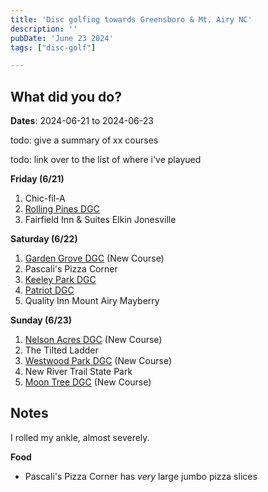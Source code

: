 ```yaml
---
title: 'Disc golfing towards Greensboro & Mt. Airy NC'
description: ''
pubDate: 'June 23 2024'
tags: ["disc-golf"]

---
```


## What did you do?

**Dates**: 2024-06-21 to 2024-06-23

todo: give a summary of xx courses

todo: link over to the list of where i've playued


**Friday (6/21)**
1. Chic-fil-A 
1. [Rolling Pines DGC](https://udisc.com/courses/rolling-pines-JQiT)
2. Fairfield Inn & Suites Elkin Jonesville

**Saturday (6/22)**
1. [Garden Grove DGC](https://udisc.com/courses/garden-grove-sejY) (New Course)
2. Pascali's Pizza Corner
3. [Keeley Park DGC](https://udisc.com/courses/keeley-park-dgc-PqOz)
4. [Patriot DGC](https://udisc.com/courses/patriot-dgc-l0rI)
5. Quality Inn Mount Airy Mayberry

**Sunday (6/23)**
1. [Nelson Acres DGC](https://udisc.com/courses/nelson-acres-dgc-naLu) (New Course)
2. The Tilted Ladder
3. [Westwood Park DGC](https://udisc.com/courses/westwood-park-5U0g) (New Course)
4. New River Trail State Park
5. [Moon Tree DGC](https://udisc.com/courses/moon-tree-dgc-Cxy0) (New Course)

## Notes

I rolled my ankle, almost severely.

**Food**

- Pascali's Pizza Corner has _very_ large jumbo pizza slices 





